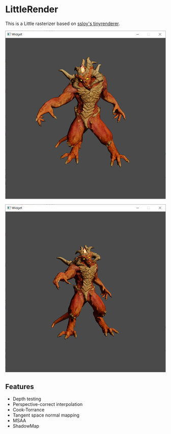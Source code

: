 # LittleRender

This is a Little rasterizer based on [ssloy's tinyrenderer](https://github.com/ssloy/tinyrenderer). 

![image](https://github.com/Thestar-F/LittleRender/blob/main/img/img1.png)

![image](https://github.com/Thestar-F/LittleRender/blob/main/img/img2.png)


## Features

- Depth testing
- Perspective-correct interpolation
- Cook-Torrance
- Tangent space normal mapping
- MSAA
- ShadowMap
